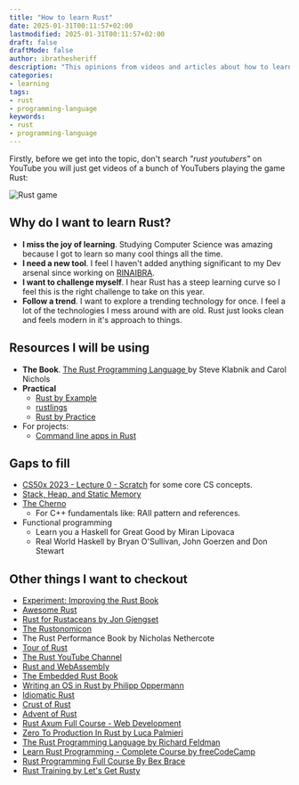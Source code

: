 ```yaml
---
title: "How to learn Rust"
date: 2025-01-31T00:11:57+02:00
lastmodified: 2025-01-31T00:11:57+02:00
draft: false
draftMode: false
author: ibrathesheriff
description: "This opinions from videos and articles about how to learn the Rust programming language."
categories:
- learning
tags:
- rust
- programming-language
keywords:
- rust
- programming-language
---
```

Firstly, before we get into the topic, don't search *"rust youtubers"* on YouTube you will just get videos of a bunch of YouTubers playing the game Rust:

![Rust game](/notes/learning/rust/rust-pc-mac-game-steam-cover.jpg)

## Why do I want to learn Rust?
+ **I miss the joy of learning**. Studying Computer Science was amazing because I got to learn so many cool things all the time.
+ **I need a new tool**. I feel I haven't added anything significant to my Dev arsenal since working on [RINAIBRA](/projects/rinaibra/).
+ **I want to challenge myself**. I hear Rust has a steep learning curve so I feel this is the right challenge to take on this year.
+ **Follow a trend**. I want to explore a trending technology for once. I feel a lot of the technologies I mess around with are old. Rust just looks clean and feels modern in it's approach to things.

## Resources I will be using
+ **The Book**. [The Rust Programming Language
](https://doc.rust-lang.org/book/) by Steve Klabnik and Carol Nichols
+ **Practical**
    - [Rust by Example](https://doc.rust-lang.org/rust-by-example/)
    - [rustlings](https://github.com/rust-lang/rustlings/)
    - [Rust by Practice](https://practice.course.rs/)
+ For projects:
    - [Command line apps in Rust](https://rust-cli.github.io/book/index.html)

## Gaps to fill
+ [CS50x 2023 - Lecture 0 - Scratch](https://www.youtube.com/watch?v=IDDmrzzB14M&list=PLhQjrBD2T380F_inVRXMIHCqLaNUd7bN4&index=2) for some core CS concepts.
+ [Stack, Heap, and Static Memory](https://www.youtube.com/watch?v=NnLdGKoz1ls&list=PLai5B987bZ9BnS7dBlTF9HRop55vYUL7r&index=2)
+ [The Cherno](https://www.youtube.com/@TheCherno)
    - For C++ fundamentals like: RAII pattern and references.
+ Functional programming
    - Learn you a Haskell for Great Good by Miran Lipovaca
    - Real World Haskell by Bryan O'Sullivan, John Goerzen and Don Stewart

## Other things I want to checkout
+ [Experiment: Improving the Rust Book](https://rust-book.cs.brown.edu/)
+ [Awesome Rust](https://github.com/rust-unofficial/awesome-rust)
+ [Rust for Rustaceans by Jon Gjengset](https://rust-for-rustaceans.com/)
+ [The Rustonomicon](https://doc.rust-lang.org/nomicon/)
+ The Rust Performance Book by Nicholas Nethercote
+ [Tour of Rust](https://tourofrust.com/index.html)
+ [The Rust YouTube Channel](https://www.youtube.com/channel/UCaYhcUwRBNscFNUKTjgPFiA)
+ [Rust and WebAssembly](https://rustwasm.github.io/docs/book/)
+ [The Embedded Rust Book](https://docs.rust-embedded.org/book/)
+ [Writing an OS in Rust by Philipp Oppermann](https://os.phil-opp.com/)
+ [Idiomatic Rust](https://github.com/mre/idiomatic-rust)
+ [Crust of Rust](https://www.youtube.com/watch?v=rAl-9HwD858&list=PLqbS7AVVErFiWDOAVrPt7aYmnuuOLYvOa)
+ [Advent of Rust](https://www.rustfinity.com/advent-of-rust)
+ [Rust Axum Full Course - Web Development](https://www.youtube.com/watch?v=XZtlD_m59sM)
+ [Zero To Production In Rust by Luca Palmieri](https://www.zero2prod.com/index.html)
+ [The Rust Programming Language by Richard Feldman](https://frontendmasters.com/courses/rust/)
+ [Learn Rust Programming - Complete Course by freeCodeCamp](https://www.youtube.com/watch?v=BpPEoZW5IiY)
+ [Rust Programming Full Course By Bex Brace](https://www.youtube.com/watch?v=rQ_J9WH6CGk)
+ [Rust Training by Let's Get Rusty](https://product.letsgetrusty.com/training-registration-4ekk)